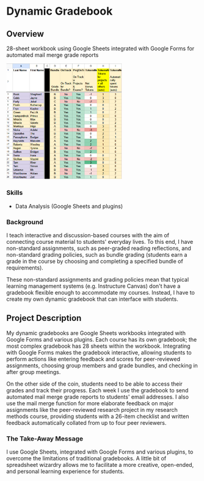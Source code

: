 # Dynamic Gradebook

## Overview

28-sheet workbook using Google Sheets integrated with Google Forms for automated mail merge grade reports

<img src="images/gradebook.png" alt="Gradebook screenshot" width="60%">

### Skills
- Data Analysis (Google Sheets and plugins)

### Background

I teach interactive and discussion-based courses with the aim of connecting course material to students' everyday lives. To this end, I have non-standard assignments, such as peer-graded reading reflections, and non-standard grading policies, such as bundle grading (students earn a grade in the course by choosing and completing a specified bundle of requirements).

These non-standard assignments and grading policies mean that typical learning management systems (e.g. Instructure Canvas) don't have a gradebook flexible enough to accommodate my courses. Instead, I have to create my own dynamic gradebook that can interface with students.

## Project Description

My dynamic gradebooks are Google Sheets workbooks integrated with Google Forms and various plugins. Each course has its own gradebook; the most complex gradebook has 28 sheets within the workbook. Integrating with Google Forms makes the gradebook interactive, allowing students to perform actions like entering feedback and scores for peer-reviewed assignments, choosing group members and grade bundles, and checking in after group meetings.

On the other side of the coin, students need to be able to access their grades and track their progress. Each week I use the gradebook to send automated mail merge grade reports to students' email addresses. I also use the mail merge function for more elaborate feedback on major assignments like the peer-reviewed research project in my research methods course, providing students with a 26-item checklist and written feedback automatically collated from up to four peer reviewers.

### The Take-Away Message

I use Google Sheets, integrated with Google Forms and various plugins, to overcome the limitations of traditional gradebooks. A little bit of spreadsheet wizardry allows me to facilitate a more creative, open-ended, and personal learning experience for students.
